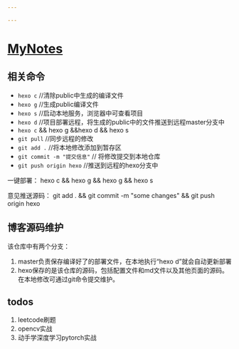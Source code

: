 ```yaml
---

---
```

# [MyNotes](https://heronwan.github.io/)

## 相关命令


- `hexo c`  //清除public中生成的编译文件
- `hexo g`  //生成public编译文件
- `hexo s`  //启动本地服务，浏览器中可查看项目
- `hexo d`  //项目部署远程，将生成的public中的文件推送到远程master分支中
- `hexo c` && hexo g &&hexo d && hexo s
- `git pull` //同步远程的修改
- `git add .` //将本地修改添加到暂存区
- `git commit -m "提交信息"` // 将修改提交到本地仓库
- `git push origin hexo` //推送到远程的hexo分支中
  
一键部署：
  hexo c && hexo g && hexo g && hexo s

意见推送源码：
  git add . && git commit -m "some changes" && git push origin hexo

## 博客源码维护

该仓库中有两个分支：
1. master负责保存编译好了的部署文件，在本地执行“hexo d”就会自动更新部署
2. hexo保存的是该仓库的源码，包括配置文件和md文件以及其他页面的源码。在本地修改可通过git命令提交维护。

## todos

1. leetcode刷题
2. opencv实战
3. 动手学深度学习pytorch实战